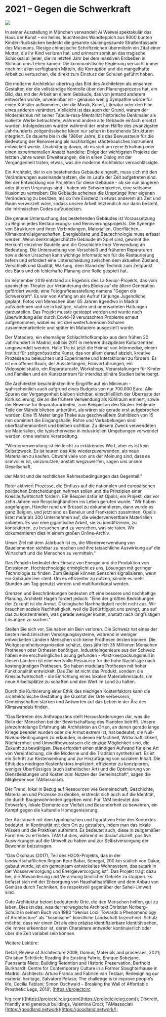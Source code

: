 # **2021 – Gegen die Schwerkraft**

![](https://images.prismic.io/syntia/9d6d92fb-682f-4fb6-88e8-0f5eaefc79dd_navesgravedad-1.jpg?auto=compress,format)

In seiner Ausstellung in München verwandelt Ai Weiwei spektakulär das Haus der Kunst – ein helles, leuchtendes Wandteppich aus 9000 bunten Kinder-Rucksäcken bedeckt die gesamte säulengesäumte Straßenfassade des Museums. Riesige chinesische Schriftzeichen übermitteln ein Zitat einer Mutter, die ihr Kind verloren hat, und erinnern somit an das tragische Schicksal all jener, die im letzten Jahr bei dem massiven Erdbeben in Sichuan ums Leben kamen: Die kommunistische Regierung versucht immer noch mit allen verfügbaren Mitteln, die Korruption und die mangelhafte Arbeit zu vertuschen, die direkt zum Einsturz der Schulen geführt haben.

Die moderne Architektur übertrug das Bild des Architekten als einsamen Gestalter, der die vollständige Kontrolle über den Planungsprozess hat, ein Bild, das mit der Arbeit an einem Gebäude, das von jemand anderem entworfen wurde, unvereinbar ist - genauso wenig Sympathie würde für einen Künstler aufkommen, der die Musik, Kunst, Literatur oder den Film eines anderen verändert. Vielleicht ist das auch der Grund, warum der Modernismus mit seiner Tabula-rasa-Mentalität historische Denkmäler als isolierte Werke betrachtete, während andere alte Gebäude einfach ersetzt wurden. Infolgedessen wurden während der ersten Hälfte des zwanzigsten Jahrhunderts zeitgenössische Ideen nur selten in bestehende Strukturen integriert. Es dauerte bis in die 1980er Jahre, bis das Bewusstsein für die Bedeutung der Renovierung als nachhaltiges städtebauliches Instrument entwickelt wurde. Unabhängig davon, ob es sich um reine Erhaltung oder einen experimentellen Ansatz handelte: Einige der wichtigsten Projekte der letzten Jahre waren Erweiterungen, die in einen Dialog mit der Vergangenheit traten, etwas, was die moderne Architektur vernachlässigte.

Ein Architekt, der in ein bestehendes Gebäude eingreift, muss sich mit den Veränderungen auseinandersetzen, die im Laufe der Zeit aufgetreten sind. Bei der Entwicklung von Projekten für diese Gebäude - ob sie nun jüngeren oder älteren Ursprungs sind - haben wir Schwierigkeiten, eine seltsame Illusion zu vertreiben: Die Gebäude scheinen die Ursprünge ihrer eigenen Veränderung zu besitzen, als ob ihre Existenz in etwas anderem als Zeit und Raum verwurzelt wäre, sodass unsere Arbeit letztendlich nur darin besteht, die intrinsischen Codes aufzudecken.

Die genaue Untersuchung des bestehenden Gebäudes ist Voraussetzung zu Beginn jedes Restaurierungs- und Renovierungsprojekts. Die Synergie von Strukturen und ihren Verbindungen, Materialien, Oberflächen, Klimakontrolleigenschaften, Energiebilanz und Bautechnologie muss erfasst werden. Wenn denkmalgeschützte Gebäude im Spiel sind, gewinnt die Herkunft einzelner Bauteile und die Geschichte ihrer Verwendung an Bedeutung. Die Untersuchung von Verschleiß und früheren Reparaturen sowie deren Ursachen kann wichtige Informationen für die Restaurierung liefern und erfordert eine Unterscheidung zwischen dem aktuellen Zustand, Verschleiß und Qualität, Wartung, dem Stand der Technik zum Zeitpunkt des Baus und ob fehlerhafte Planung eine Rolle gespielt hat.

Im September 2019 entstand als Ergebnis des La Sénior-Projekts, das vom spanischen Theater zur Veränderung des Blicks auf die ältere Generation gefördert wurde, eine Fotografieausstellung namens "Gegen die Schwerkraft". Es war von Anfang an als Aufruf für junge Jugendliche geplant, Fotos von Menschen über 65 Jahren irgendwo in Madrid aufzunehmen und sie in lustigen, vitalen und unerwarteten Haltungen darzustellen. Das Projekt musste gestoppt werden und wurde nach Überwindung aller durch Covid-19 verursachten Probleme erneut aufgenommen, wobei es mit drei weiterführenden Schulen zusammenarbeitete und später im Matadero ausgestellt wurde.

Der Matadero, ein ehemaliger Schlachthofkomplex aus dem frühen 20. Jahrhundert in Madrid, soll bis 2011 in mehrere disziplinäre Kulturzentren umgewandelt werden. Halle 17c ist jetzt die Heimat von Intermediæ, einem Institut für zeitgenössische Kunst, das vor allem darauf abzielt, kreative Prozesse zu beleuchten und Experimente und Interaktionen zu fördern. Es ist ein offener Raum, der Ausstellungen, Filmvorführungen, ein Videospielstudio, ein Reparaturcafé, Workshops, Veranstaltungen für Kinder und Familien und ein Kunstzentrum für interdisziplinäre Studien beherbergt.

Die Architekten beschränkten ihre Eingriffe auf ein Minimum - wahrscheinlich auch aufgrund eines Budgets von nur 700.000 Euro. Alle Spuren der Vergangenheit bleiben sichtbar, einschließlich der Überreste der Korkisolierung, die an die frühere Verwendung als Kühlraum erinnert, sowie der Beweise für Reparaturarbeiten, zum Beispiel an den Säulen. Fehlende Teile der Wände blieben unberührt, als wären sie gerade erst aufgebrochen worden; Eine 15 Meter lange Theke aus geschweißtem Stahlblech von 15 mm dominiert die Eingangshalle; Rohre und Verkabelungen sind oberflächenmontiert und bleiben sichtbar. Zu diesem Zweck verwendeten sie Materialien, die typischerweise in industriellen Umgebungen verwendet werden, ohne weitere Verarbeitung.

"Wiederverwendung ist ein leicht zu erklärendes Wort, aber es ist kein Selbstzweck. Es ist teurer, das Alte wiederzuverwenden, als neue Materialien zu kaufen. Obwohl viele von uns der Meinung sind, dass es sinnvoller ist, umzunutzen, anstatt wegzuwerfen, sagen uns unsere Gesellschaft,

der Markt und die rechtlichen Rahmenbedingungen das Gegenteil."

Rotor aktiviert Prozesse, die Einfluss auf die nationalen und europäischen politischen Entscheidungen nehmen sollen und die Prinzipien einer Kreislaufwirtschaft fördern. Ein Beispiel dafür ist Opalis, ein Projekt, das vor zehn Jahren von Recyclinghändlern ins Leben gerufen wurde. "Wir haben angefangen, Händler rund um Brüssel zu dokumentieren, dann wurde es ganz Belgien, und jetzt sind es Benelux und Frankreich zusammen. Opalis listet mehr als 300 Unternehmen auf, die wiederverwertbare Materialien anbieten. Es war eine gigantische Arbeit, sie zu identifizieren, zu kontaktieren, zu besuchen und zu verstehen, was sie taten. Wir dokumentieren dies in einem großen Online-Archiv.

Unser Ziel mit dem Jahrbuch ist es, die Wiederverwendung von Bauelementen sichtbar zu machen und ihre tatsächliche Auswirkung auf die Wirtschaft und die Menschen zu vermitteln."

Das Pendeln bedeutet den Einsatz von Energie und die Produktion von Emissionen. Hochtechnologie ermöglicht es uns, Lösungen mit geringer Technologie zu finden. Zum Beispiel können Sensoren signalisieren, wenn ein Gebäude leer steht. Um es effizienter zu nutzen, könnte es mehr Stunden am Tag genutzt werden und multifunktional werden.

Grenzen und Beschränkungen bedeuten oft eine bessere und nachhaltige Planung. Architekt Hagen fordert jedoch: "Eine der größten Bedrohungen der Zukunft ist die Armut. Ökologische Nachhaltigkeit reicht nicht aus. Wir brauchen soziale Nachhaltigkeit, weil die Bedürftigkeit uns zwingt, uns auf das zu konzentrieren, was gerade weniger kostet, anstatt nach langfristigen Lösungen zu suchen."

Stellen Sie sich vor, Sie haben ein Bein verloren. Die Schweiz hat eines der besten medizinischen Versorgungssysteme, während in weniger entwickelten Ländern Menschen sich keine Prothesen leisten können. Die Weltgesundheitsorganisation schätzt, dass jährlich 35 Millionen Menschen Prothesen oder Orthesen benötigen. Industrieingenieure aus der Schweiz haben eine erschwingliche Lösung gefunden - Plastikverpackungsmüll in diesen Ländern ist eine wertvolle Ressource für die hohe Nachfrage nach kostengünstigen Prothesen. Sie haben modulare Prothesen mit hoher Funktionalität entwickelt. Das Ziel ist nicht das Produkt, sondern die Kreislaufwirtschaft - die Einrichtung eines lokalen Materialkreislaufs, um neue Arbeitsplätze zu schaffen und den Wert im Land zu halten.

Durch die Kultivierung einer Ethik des niedrigen Kostenfaktors kann die architektonische Gestaltung die Qualität der Orte verbessern, Gemeinschaften stärken und Antworten auf das Leben in der Ära des Klimawandels finden.

"Das Betreten des Anthropozäns stellt Herausforderungen dar, was die Rolle der Menschen bei der Bewirtschaftung des Planeten betrifft. Unsere jahrzehntelange Erfahrung als Architekten an Orten, an denen gerade lange Kriege beendet wurden oder die Armut extrem ist, hat bedeutet, die Null-Niveau-Bedingungen zu erkunden, in denen Einfachheit, Wirtschaftlichkeit, Nüchternheit und Umweltbewusstsein die einzige Möglichkeit sind, die Zukunft zu bewältigen. Dies erfordert einen ständigen Aufwand für eine Art von Vereinfachung, die die Moderne und die Tradition synthetisiert. Es ist ein Schritt zur Kostensenkung und zur Hinzufügung von sozialem Inhalt. Die Ethik des niedrigen Kostenfaktors impliziert, effizienter zu konzipieren, weniger Überflüssiges (auch ästhetischer Art) und die Optimierung von Dienstleistungen und Kosten zum Nutzen der Gemeinschaft", sagen die Mitglieder von TAMassociati.

Der Trend, lokal in Bezug auf Ressourcen wie Gemeinschaft, Geschichte, Materialien und Prozesse zu denken, erstreckt sich auch auf die Identität, die durch Baugewohnheiten gegeben wird. Für TAM bedeutet das Entwerfen, lokale Elemente der Vielfalt und Besonderheit zu bewahren, ein Kampf gegen die kulturelle Homogenisierung.

Der Austausch mit dem typologischen und figurativen Erbe des Kontextes bedeutet, in Kontinuität mit dem Ort zu gestalten, indem man das lokale Wissen und die Praktiken aufnimmt. Es bedeutet auch, diese in zeitgemäßer Form neu zu erfinden. TAM tut dies, während es darauf abzielt, positive Auswirkungen auf die Umwelt zu haben und zur Selbstversorgung der Bewohner beizutragen.

"Das Ökohaus (2017), Teil des H2OS-Projekts, das in der landwirtschaftlichen Region Keur Bakar, Senegal, 200 km südlich von Dakar, gebaut wurde, ist ein gemeinsam entwickeltes Wohnsystem, das autark in der Wasserversorgung und Energieversorgung ist". Das Projekt trägt dazu bei, die Abwanderung und Verarmung ländlicher Gebiete zu stoppen. Es befasst sich mit der Entsorgung von Haushaltsabfällen und dem Anbau von Gemüse durch Techniken, die respektvoll gegenüber der Sahel-Umwelt sind.

Gute Architektur betont bedeutende Orte, die den Menschen helfen, gut zu leben. Dies ist das, was der norwegische Architekt Christian Norberg-Schulz in seinem Buch von 1980 "Genius Loci: Towards a Phenomenology of Architecture" als "kosmische" künstliche Landschaft bezeichnet. Schulz möchte, dass wir einen Ort als eine präzise identifizierbare Identität sehen, die immer erkennbar ist, deren Charaktere entweder kontinuierlich oder über die Zeit variabel sein können.

Weitere Lektüre:

Detail, Review of Architecture 2009, Domus, Materials and processes, 2021; Christian Schittich; Reading the Existing Fabric, Enrique Sobejano, Fuensanta Nieto; Building Retention and Historic Preservation, Berthold Burkhardt; Centre for Contemporary Culture in a Former Slaughterhause in Madrid. Architects: Arturo Franco and Fabrice van Teslaar; Redesigning our material heritage, Salvatore Peluso; The challenge is to improve people’s life, Cecilia Fablani; Simon Oschwald – Breaking the Wall of Affordable Prosthetic Legs, 2018’; \[[https://projectcirc](https://projectcirc)

leg.com\]([https://projectcircleg.com](https://projectcircleg.com)); Discreet, friendly and generous buildings, Valentina Croci; TAMassociati [https://goodland.network](https://goodland.network/);